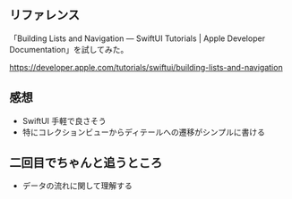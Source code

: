## リファレンス
「Building Lists and Navigation — SwiftUI Tutorials | Apple Developer Documentation」を試してみた。

https://developer.apple.com/tutorials/swiftui/building-lists-and-navigation

## 感想
- SwiftUI 手軽で良さそう
- 特にコレクションビューからディテールへの遷移がシンプルに書ける

## 二回目でちゃんと追うところ
- データの流れに関して理解する
